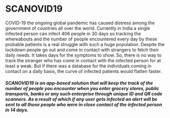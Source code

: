 # SCANOVID19

COVID-19 the ongoing global pandemic has caused distress among the government of countries all over the world. Currently in India a single infected person can infect 406 people in 30 days so tracking the whereabouts and the number of people encountered every day by these probable patients is a real struggle with such a huge population. Despite the lockdown people go out and come in contact with strangers to fetch their daily needs. It takes days for the symptoms to show. So, there is no way to track the stranger who has come in contact with the infected person for at least a weak. But if there was a database for the individuals coming in contact on a daily basis, the curve of infected patients would flatten faster. 

##### SCANOVID19 is an app-based solution that will keep the track of the number of people you encounter when you enter grocery stores, public transports, banks or any such enterprise through unique ID and QR code scanners. As a result of which if any user gets infected an alert will be sent to all those people who were in close contact of the infected person in 14 days.
